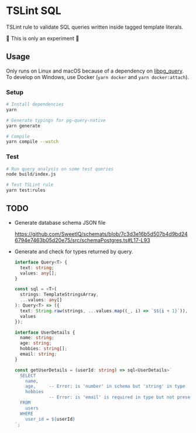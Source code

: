 # TSLint SQL

TSLint rule to validate SQL queries written inside tagged template literals.

:construction: This is only an experiment :construction:

## Usage

Only runs on Linux and macOS because of a dependency on [libpg_query](https://github.com/lfittl/libpg_query). To develop on Windows, use Docker (`yarn docker` and `yarn docker:attach`).

### Setup

```sh
# Install dependencies
yarn

# Generate typings for pg-query-native
yarn generate

# Compile
yarn compile --watch
```

### Test

```sh
# Run query analysis on some test queries
node build/index.js

# Test TSLint rule
yarn test:rules
```

## TODO

- Generate database schema JSON file

  https://github.com/SweetIQ/schemats/blob/7c3d3e16b5d507b4d9bd246794e7463b05d20e75/src/schemaPostgres.ts#L17-L93

- Generate and check for types returned by query.

  ```ts
  interface Query<T> {
    text: string;
    values: any[];
  }

  const sql = <T>(
    strings: TemplateStringsArray,
    ...values: any[]
  ): Query<T> => ({
    text: String.raw(strings, ...values.map((_, i) => `$${i + 1}`)),
    values
  });

  interface UserDetails {
    name: string;
    age: string;
    hobbies: string[];
    email: string;
  }

  const getUserDetails = (userId: string) => sql<UserDetails>`
    SELECT
      name,
      age,     -- Error: is 'number' in schema but 'string' in type
      hobbies
               -- Error: is 'email' is required in type but not present in query
    FROM
      users
    WHERE
      user_id = ${userId}
  `;
  ```
